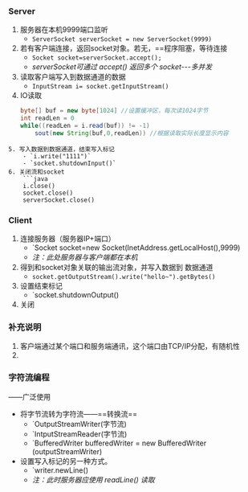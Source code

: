 
### Server

1. 服务器在本机9999端口监听
	- `ServerSocket serverSocket = new ServerSocket(9999)`
2. 若有客户端连接，返回socket对象。若无，==程序阻塞，等待连接
	- `Socket socket=serverSocket.accept();`
	- *serverSocket可通过 accept() 返回多个 socket---多并发*
3. 读取客户端写入到数据通道的数据
	- `InputStream i= socket.getInputStream()`
4. IO读取
	```java
	byte[] buf = new byte[1024] //设置缓冲区，每次读1024字节
	int readLen = 0
	while((readLen = i.read(buf)) != -1)
		sout(new String(buf,0,readLen)) //根据读取实际长度显示内容
```
5. 写入数据到数据通道，结束写入标记
	- `i.write("1111")`
	- `socket.shutdownInput()`
6. 关闭流和socket
	```java
	i.close()
	socket.close()
	serverSocket.close()
```

### Client

 1. 连接服务器（服务器IP+端口）
	 - `Socket socket=new Socket(InetAddress.getLocalHost(),9999)
	 - *注：此处服务器与客户端都在本机*
2. 得到和socket对象关联的输出流对象，并写入数据到 数据通道
	- `socket.getOutputStream().write("hello~").getBytes()`
3. 设置结束标记
	- `socket.shutdownOutput()
4. 关闭


### 补充说明

1. 客户端通过某个端口和服务端通讯，这个端口由TCP/IP分配，有随机性
2. 
### 字符流编程

——广泛使用
- 将字节流转为字符流——==转换流==
	- `OutputStreamWriter(字节流)
	- `IntputStreamReader(字节流)
	- `BufferedWriter bufferedWriter = new BufferedWriter (outputStreamWriter)
- 设置写入标记的另一种方式。
	- `writer.newLine()
	- *注：此时服务器应使用 readLine() 读取*